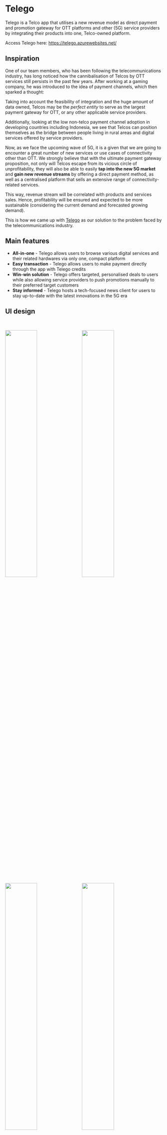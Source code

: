 # Telego
Telego is a Telco app that utilises a new revenue model as direct payment and promotion gateway for OTT platforms and other (5G) service providers by integrating their products into one, Telco-owned platform.

Access Telego here: https://telego.azurewebsites.net/

## Inspiration
One of our team members, who has been following the telecommunications industry, has long noticed how the cannibalisation of Telcos by OTT services still persists in the past few years. After working at a gaming company, he was introduced to the idea of payment channels, which then sparked a thought: 

Taking into account the feasibility of integration and the huge amount of data owned, Telcos may be the _perfect entity_ to serve as the largest payment gateway for OTT, or any other applicable service providers.

Additionally, looking at the low non-telco payment channel adoption in developing countries including Indonesia, we see that Telcos can position themselves as the bridge between people living in rural areas and digital services offered by service providers. 

Now, as we face the upcoming wave of 5G, it is a given that we are going to encounter a great number of new services or use cases of connectivity other than OTT. We strongly believe that with the ultimate payment gateway proposition, not only will Telcos escape from its vicious circle of unprofitability, they will also be able to easily **tap into the new 5G market** and **gain new revenue streams** by offering a direct payment method, as well as a centralised platform that sells an extensive range of connectivity-related services. 

This way, revenue stream will be correlated with products and services sales. Hence, profitability will be ensured and expected to be more sustainable (considering the current demand and forecasted growing demand).

This is how we came up with [Telego](https://telego.azurewebsites.net/) as our solution to the problem faced by the telecommunications industry.

## Main features
* **All-in-one** - Telego allows users to browse various digital services and their related hardwares via only one, compact platform
* **Easy transaction** - Telego allows users to make payment directly through the app with Telego credits
* **Win-win solution** - Telego offers targeted, personalised deals to users while also allowing service providers to push promotions manually to their preferred target customers
* **Stay informed** - Telego hosts a tech-focused news client for users to stay up-to-date with the latest innovations in the 5G era

## UI design

<br>

<img width="45%" src="https://github.com/clchinara/media-repo/blob/master/telego/home.png">&nbsp;&nbsp;&nbsp;&nbsp;&nbsp;<img width="45%" src="https://github.com/clchinara/media-repo/blob/master/telego/sample-company.png">&nbsp;&nbsp;&nbsp;&nbsp;&nbsp;
<br>

<img width="45%" src="https://github.com/clchinara/media-repo/blob/master/telego/streaming.png">&nbsp;&nbsp;&nbsp;&nbsp;&nbsp;<img width="45%" src="https://github.com/clchinara/media-repo/blob/master/telego/sample-plan.png">&nbsp;&nbsp;&nbsp;&nbsp;&nbsp;
<br>

<img width="45%" src="https://github.com/clchinara/netxis/blob/main/explore.png">
<br>

## Tech stack
* Client-side framework: **ReactJS**
* Server-side framework: **ExpressJS**
* Database: **PostgreSQL**
* Recommendation system: **Azure Cognitive Services - Personalizer**
* CI/CD: **Azure DevOps**
* Hosting: **Azure App Service**
* Miscellaneous: **Bing News Search**

<img src="https://github.com/clchinara/media-repo/blob/master/telego/app-architecture.png">

## General system architecture
<img src="https://github.com/clchinara/media-repo/blob/master/telego/sys-architecture.png">

## How we built Telego
Below is a rough breakdown of Telego's development process: 
1. Design the app's UI/UX on [Figma](https://www.figma.com/file/nyUci7p9Vk6ygFzgxDmyol/not-samsan-tech?node-id=0%3A1)
2. Set up Azure App Service on Azure Portal to host client-side and server-side
3. Build pipelines on Azure DevOps to automate the deployment process every time a commit is pushed
4. Implement the app's components according to the design defined in the Figma project
5. Create Azure Database for PostgreSQL Server in Azure Portal
6. Connect server-side to PostgreSQL database
7. Set up Azure Cognitive Services in Azure Portal in order to use Personalizer and Bing News API
8. Connect server-side to Personalizer and Bing News Search API
9. Connect client-side to server-side through the developed APIs
